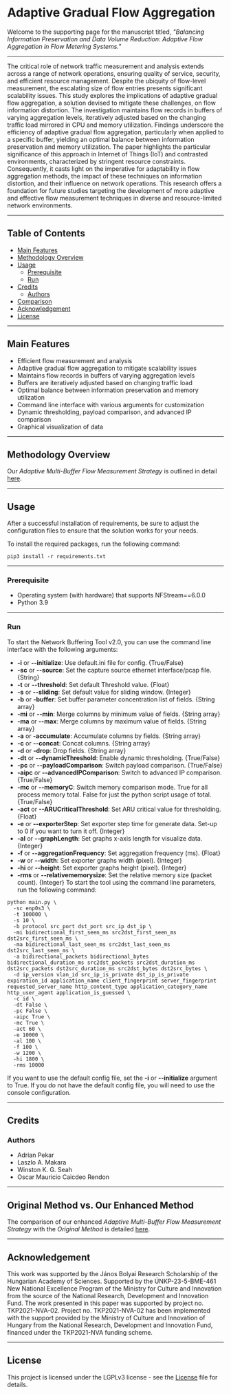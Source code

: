 # Adaptive Gradual Flow Aggregation

Welcome to the supporting page for the manuscript titled, _"Balancing Information Preservation and Data Volume Reduction: Adaptive Flow Aggregation in Flow Metering Systems."_

---

The critical role of network traffic measurement and analysis extends across a range of network operations, ensuring quality of service, security, and efficient resource management. Despite the ubiquity of flow-level measurement, the escalating size of flow entries presents significant scalability issues. This study explores the implications of adaptive gradual flow aggregation, a solution devised to mitigate these challenges, on flow information distortion. The investigation maintains flow records in buffers of varying aggregation levels, iteratively adjusted based on the changing traffic load mirrored in CPU and memory utilization. Findings underscore the efficiency of adaptive gradual flow aggregation, particularly when applied to a specific buffer, yielding an optimal balance between information preservation and memory utilization. The paper highlights the particular significance of this approach in Internet of Things (IoT) and contrasted environments, characterized by stringent resource constraints. Consequently, it casts light on the imperative for adaptability in flow aggregation methods, the impact of these techniques on information distortion, and their influence on network operations. This research offers a foundation for future studies targeting the development of more adaptive and effective flow measurement techniques in diverse and resource-limited network environments.

---

## Table of Contents

* [Main Features](#main-features)
* [Methodology Overview](#methodology-overview)
* [Usage](#usage)
    * [Prerequisite](#prerequisite)
    * [Run](#run)
* [Credits](#credits)
  * [Authors](#authors)
* [Comparison](#original-method-vs-our-enhanced-method)
* [Acknowledgement](#acknowledgement)
* [License](#license)

---

## Main Features
- Efficient flow measurement and analysis
- Adaptive gradual flow aggregation to mitigate scalability issues
- Maintains flow records in buffers of varying aggregation levels
- Buffers are iteratively adjusted based on changing traffic load
- Optimal balance between information preservation and memory utilization
- Command line interface with various arguments for customization
- Dynamic thresholding, payload comparison, and advanced IP comparison
- Graphical visualization of data

---

## Methodology Overview

Our _Adaptive Multi-Buffer Flow Measurement Strategy_ is outlined in detail [here](methodology_overview.md).

---

## Usage
After a successful installation of requirements, be sure to adjust the configuration files to ensure that the solution works for your needs.

To install the required packages, run the following command:

```
pip3 install -r requirements.txt
```

---

### Prerequisite
- Operating system (with hardware) that supports NFStream==6.0.0
- Python 3.9

---

### Run
To start the Network Buffering Tool v2.0, you can use the command line interface with the following arguments:

- **-i** or **--initialize**: Use default.ini file for config. {True/False}
- **-sc** or **--source**: Set the capture source ethernet interface/pcap file. {String}
- **-t** or **--threshold**: Set default Threshold value. {Float}
- **-s** or **--sliding**: Set default value for sliding window. {Integer}
- **-b** or **-buffer**: Set buffer parameter concentration list of fields. {String array}
- **-mi** or **--min**: Merge columns by minimum value of fields. {String array}
- **-ma** or **--max**: Merge columns by maximum value of fields. {String array}
- **-a** or **-accumulate**: Accumulate columns by fields. {String array}
- **-c** or **--concat**: Concat columns. {String array}
- **-d** or **-drop**: Drop fields. {String array}
- **-dt** or **--dynamicThreshold**: Enable dynamic thresholding. {True/False}
- **-pc** or **--payloadComparison**: Switch payload comparison. {True/False}
- **-aipc** or **--advancedIPComparison**: Switch to advanced IP comparison. {True/False}
- **-mc** or **--memoryC**: Switch memory comparison mode. True for all process memory total. False for just the python script usage of total. {True/False}
- **-act** or **--ARUCriticalThreshold**: Set ARU critical value for thresholding. {Float}
- **-e** or **--exporterStep**: Set exporter step time for generate data. Set-up to 0 if you want to turn it off. {Integer}
- **-al** or **--graphLength**: Set graphs x-axis length for visualize data. {Integer}
- **-f** or **--aggregationFrequency**: Set aggregation frequency (ms). {Float}
- **-w** or **--width**: Set exporter graphs width (pixel). {Integer}
- **-hi** or **--height**: Set exporter graphs height (pixel). {Integer}
- **-rms** or **--relativememorysize**: Set the relative memory size (packet count). {Integer}
To start the tool using the command line parameters, run the following command:

```
python main.py \
  -sc enp0s3 \
  -t 100000 \
  -s 10 \
  -b protocol src_port dst_port src_ip dst_ip \
  -mi bidirectional_first_seen_ms src2dst_first_seen_ms dst2src_first_seen_ms \
  -ma bidirectional_last_seen_ms src2dst_last_seen_ms dst2src_last_seen_ms \
  -a bidirectional_packets bidirectional_bytes bidirectional_duration_ms src2dst_packets src2dst_duration_ms dst2src_packets dst2src_duration_ms src2dst_bytes dst2src_bytes \
  -d ip_version vlan_id src_ip_is_private dst_ip_is_private expiration_id application_name client_fingerprint server_fingerprint requested_server_name http_content_type application_category_name http_user_agent application_is_guessed \
  -c id \
  -dt False \
  -pc False \
  -aipc True \
  -mc True \
  -act 60 \
  -e 10000 \
  -al 100 \
  -f 100 \
  -w 1200 \
  -hi 1800 \
  -rms 10000
```

If you want to use the default config file, set the **-i** or **--initialize** argument to True. If you do not have the default config file, you will need to use the console configuration.

---

## Credits
### Authors
* Adrian Pekar
* Laszlo A. Makara
* Winston K. G. Seah
* Oscar Mauricio Caicdeo Rendon

---

## Original Method vs. Our Enhanced Method

The comparison of our enhanced _Adaptive Multi-Buffer Flow Measurement Strategy_ with the _Original Method_ is detailed [here](comparison.md).

---

## Acknowledgement
This work was supported by the János Bolyai Research Scholarship of the Hungarian Academy of Sciences. 
Supported by the ÚNKP-23-5-BME-461 New National Excellence Program of the Ministry for Culture and Innovation from the source of the National Research, Development and Innovation Fund. 
The work presented in this paper was supported by project no. TKP2021-NVA-02. Project no. TKP2021-NVA-02 has been implemented with the support provided by the Ministry of Culture and Innovation of Hungary from the National Research, Development and Innovation Fund, financed under the TKP2021-NVA funding scheme.

---

## License
This project is licensed under the LGPLv3 license - see the [License](LICENSE) file for details.
